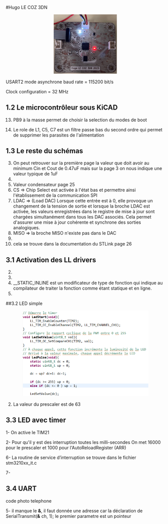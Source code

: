 #Hugo LE COZ 3DN 

<p align="center">
  <img src="https://github.com/hugolc95/TP-C/blob/main/image/carte.png?raw=true" alt="LED" width="200"/>
</p>

USART2 mode asynchrone baud rate = 115200 bit/s

Clock configuration = 32 MHz 

## **1.2 Le microcontrôleur sous KiCAD**

13. PB9 à la masse permet de choisir la selection du modes de boot

14. Le role de L1, C5, C7 est un filtre passe bas du second ordre qui permet de supprimer les parasites de l'alimentation

## **1.3 Le reste du schémas**

3. On peut retrouver sur la première page la valeur que doit avoir au minimum Cin et Cout de 0.47uF mais sur la page 3 on nous indique une valeur typique de 1uF
4.
5. Valeur condensateur page 25
6. CS => Chip Select est activée à l'état bas et permettre ainsi l'établissement de la communication SPI
7. LDAC => (Load DAC) Lorsque cette entrée est à 0, elle provoque un changement de la tension de sortie et lorsque la broche LDAC est activée, les valeurs enregistrées dans le registre de mise à jour sont chargées simultanément dans tous les DAC associés. Cela permet d'assurer une mise à jour cohérente et synchrone des sorties analogiques.
8. MISO => la broche MISO n'existe pas dans le DAC
9.
10. cela se trouve dans la documentation du STLink page 26

## **3.1 Activation des LL drivers**

2. 
3.
4. __STATIC_INLINE est un modificateur de type de fonction qui indique au compilateur de traiter la fonction comme étant statique et en ligne.
5.

##3.2 LED simple
<p align="center">
  <img src="https://github.com/hugolc95/TP-C/blob/main/image/LEDsimple.png?raw=true" alt="LED" width="400"/>
</p>

2. La valeur du prescaler est de 63


## 3.3 LED avec timer

1- On active le TIM21 

2- Pour qu'il y est des interruption toutes les milli-secondes
On met 16000 pour le prescaler et 1000 pour l'AutoReloadRegister (ARR)

6- La routine de service d’interruption se trouve dans le fichier stm3210xx_it.c

7- 


## 3.4 UART

code photo telephone

5- il manque le **&**, il faut donnée une adresse car la déclaration de SerialTransmit(**&** ch, 1); le premier parametre est un pointeur
